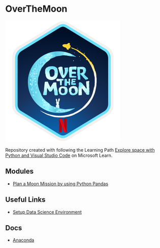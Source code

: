 # OverTheMoon

![alt text](img\explore-space-using-python.svg "Over the moon")

Repository created with following the Learning Path [Explore space with Python and Visual Studio Code](https://docs.microsoft.com/en-us/learn/paths/explore-space-using-python/) on Microsoft Learn.

## Modules
- [Plan a Moon Mission by using Python Pandas](./SampleReturn/sample-return.ipynb)

## Useful Links
- [Setup Data Science Environment](https://code.visualstudio.com/docs/python/data-science-tutorial)

## Docs
- [Anaconda](./docs/anaconda.md)
